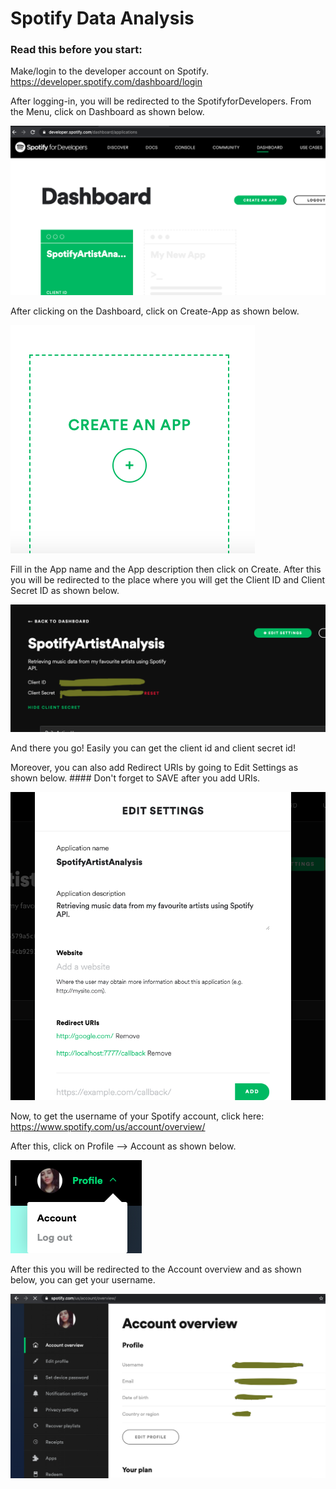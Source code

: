 # Spotify Data Analysis

### Read this before you start:

Make/login to the developer account on Spotify. https://developer.spotify.com/dashboard/login

After logging-in, you will be redirected to the SpotifyforDevelopers. From the Menu, click on Dashboard as shown below. 

![](ScreenshotsSpotify/SpotifyDashboard.png) 

After clicking on the Dashboard, click on Create-App as shown below. 

![](ScreenshotsSpotify/CreateAppDashboard.png) 

Fill in the App name and the App description then click on Create. After this you will be redirected to the place where you will get the Client ID and Client Secret ID as shown below. 

![](ScreenshotsSpotify/ClientSecretIDDashboard.png) 

And there you go! Easily you can get the client id and client secret id! 

Moreover, you can also add Redirect URIs by going to Edit Settings as shown below. #### Don't forget to SAVE after you add URIs.

![](ScreenshotsSpotify/EditSettingsDashboard.png) 

Now, to get the username of your Spotify account, click here: https://www.spotify.com/us/account/overview/

After this, click on Profile --> Account as shown below.

![](ScreenshotsSpotify/ProfileAccount.png) 

After this you will be redirected to the Account overview and as shown below, you can get your username. 

![](ScreenshotsSpotify/AccountOverview.png) 

